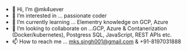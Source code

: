 - 👋 Hi, I’m @mk4uever
- 👀 I’m interested in ... passionate coder
- 🌱 I’m currently learning ... Elementry knowledge on GCP, Azure
- 💞️ I’m looking to collaborate on ...GCP, Azure & Contanerization (Docker/kubernetes), Postgress SQL, JavaScript, REST APIs etc.
- 📫 How to reach me ... mks.singh001@gmail.com & +91-8197031888

<!---
mk4uever/mk4uever is a ✨ special ✨ repository because its `README.md` (this file) appears on your GitHub profile.
You can click the Preview link to take a look at your changes.
--->
